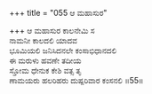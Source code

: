 +++
title = "055 ಆ ಮಹಾಸುರ"

+++
ಆ ಮಹಾಸುರ ಕಾಲನೇಮಿ ಸ  
ನಾಮನೀ ಕಾಲದಲಿ ಯಾದವ  
ಭೂಮಿಯಲಿ ಜನಿಸಿದನಲೇ ಕಂಸಾಭಿಧಾನದಲಿ  
ಈ ಮರುಳು ಹವಣೇ ತದೀಯ  
ಸ್ತೋಮ ಧೇನುಕ ಕೇಶಿ ವತ್ಸ ತೃ  
ಣಾಮಯರು ಹಲರಿಹರು ದುಷ್ಪರಿವಾರ ಕಂಸನಲಿ   ॥55॥